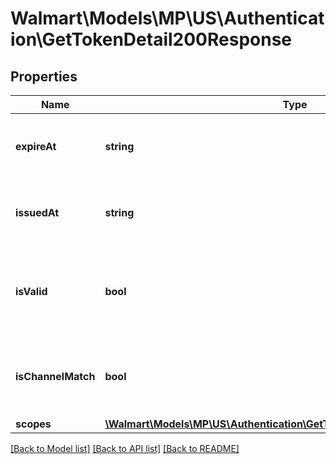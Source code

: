 # Walmart\Models\MP\US\Authentication\GetTokenDetail200Response

## Properties

Name | Type | Description | Notes
------------ | ------------- | ------------- | -------------
**expireAt** | **string** | The timestamp when the token expires | [optional]
**issuedAt** | **string** | The timestamp when the token is issued | [optional]
**isValid** | **bool** | Whether the token is valid; boolean value of true or false | [optional]
**isChannelMatch** | **bool** | Whether the keys Seller used are correctly associated | [optional]
**scopes** | [**\Walmart\Models\MP\US\Authentication\GetTokenDetail200ResponseScopes**](GetTokenDetail200ResponseScopes.md) |  | [optional]


[[Back to Model list]](./) [[Back to API list]](../../../../../README.md#supported-apis) [[Back to README]](../../../../../README.md)

